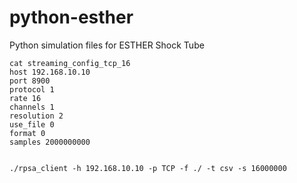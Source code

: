 # python-esther
Python simulation files for ESTHER Shock Tube

```
cat streaming_config_tcp_16
host 192.168.10.10
port 8900
protocol 1
rate 16
channels 1
resolution 2
use_file 0
format 0
samples 2000000000


./rpsa_client -h 192.168.10.10 -p TCP -f ./ -t csv -s 16000000
```


